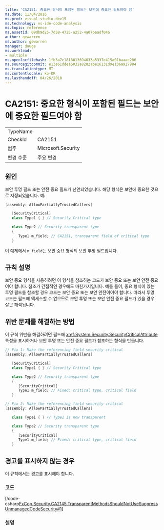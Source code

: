```yaml
---
title: 'CA2151: 중요한 형식이 포함된 필드는 보안에 중요한 필드여야 함'
ms.date: 11/04/2016
ms.prod: visual-studio-dev15
ms.technology: vs-ide-code-analysis
ms.topic: reference
ms.assetid: 09db9d25-7d58-4725-a252-4a07baadf046
author: gewarren
ms.author: gewarren
manager: douge
ms.workload:
- multiple
ms.openlocfilehash: 1fb3a7e1818013694633a5337e415a01baaae286
ms.sourcegitcommit: e13e61ddea6032a8282abe16131d9e136a927984
ms.translationtype: MT
ms.contentlocale: ko-KR
ms.lasthandoff: 04/26/2018
---
```

# <a name="ca2151-fields-with-critical-types-should-be-security-critical"></a>CA2151: 중요한 형식이 포함된 필드는 보안에 중요한 필드여야 함
|||
|-|-|
|TypeName||
|CheckId|CA2151|
|범주|Microsoft.Security|
|변경 수준|주요 변경|

## <a name="cause"></a>원인
 보안 투명 필드 또는 안전 중요 필드가 선언되었습니다. 해당 형식은 보안에 중요한 것으로 지정되었습니다. 예:

```csharp
[assembly: AllowPartiallyTrustedCallers]

   [SecurityCritical]
   class Type1 { } // Security Critical type

   class Type2 // Security transparent type
   {
      Type1 m_field; // CA2151, transparent field of critical type
   }

```

 이 예제에서 `m_field`는 보안 중요 형식의 보안 투명 필드입니다.

## <a name="rule-description"></a>규칙 설명
 보안 중요 형식을 사용하려면 이 형식을 참조하는 코드가 보안 중요 또는 보안 안전 중요여야 합니다. 참조가 간접적인 경우에도 마찬가지입니다. 예를 들어, 중요 형식이 있는 투명 필드를 참조할 경우 코드는 보안 중요 또는 보안 안전이어야 합니다. 따라서 투명 코드는 필드에 액세스할 수 없으므로 보안 투명 또는 보안 안전 중요 필드가 있을 경우 잘못 해석됩니다.

## <a name="how-to-fix-violations"></a>위반 문제를 해결하는 방법
 이 규칙 위반을 해결하려면 필드에 <xref:System.Security.SecurityCriticalAttribute> 특성을 표시하거나 보안 투명 또는 안전 중요 필드가 참조하는 형식을 만듭니다.

```csharp
// Fix 1: Make the referencing field security critical
[assembly: AllowPartiallyTrustedCallers]

   [SecurityCritical]
   class Type1 { } // Security Critical type

   class Type2 // Security transparent type
   {
      [SecurityCritical]
      Type1 m_field; // Fixed: critical type, critical field
   }

// Fix 2: Make the referencing field security critical
[assembly: AllowPartiallyTrustedCallers]

   class Type1 { } // Type1 is now transparent

   class Type2 // Security transparent type
   {
      [SecurityCritical]
      Type1 m_field; // Fixed: critical type, critical field
   }

```

## <a name="when-to-suppress-warnings"></a>경고를 표시하지 않는 경우
 이 규칙에서는 경고를 표시해야 합니다.

### <a name="code"></a>코드
 [!code-csharp[FxCop.Security.CA2145.TransparentMethodsShouldNotUseSuppressUnmanagedCodeSecurity#1](../code-quality/codesnippet/CSharp/ca2151-fields-with-critical-types-should-be-security-critical_1.cs)]

### <a name="comments"></a>설명